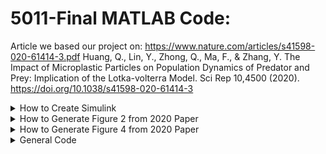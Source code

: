 # 5011-Final MATLAB Code:

Article we based our project on: https://www.nature.com/articles/s41598-020-61414-3.pdf
Huang, Q., Lin, Y., Zhong, Q., Ma, F., & Zhang, Y. The Impact of Microplastic Particles on Population Dynamics of Predator and Prey: Implication of the Lotka-volterra Model. Sci Rep 10,4500 (2020). https://doi.org/10.1038/s41598-020-61414-3

 <details>
 <summary>How to Create Simulink</summary>
  
### How to create Simulink 'FinalModel'

  ![simulink](https://user-images.githubusercontent.com/96194504/146227437-bbc1ba00-6b73-477f-8bbd-7b79e5cda0df.jpg)

* CE - Addblock('simulink/Sources/constant'); 30
* S1 - Addblock('simulink/Sources/constant'); 0.042
* S2 - Addblock('simulink/Sources/constant'); 0.039
* g1 - Addblock('simulink/Sources/constant'); 1.2
* g2 - Addblock('simulink/Sources/constant'); 1.3
* r10 - Addblock('simulink/Sources/constant'); 4.1
* r20 - Addblock('simulink/Sources/constant'); 4.0
* d1 - Addblock('simulink/Sources/constant'); 0.1
* d2 - Addblock('simulink/Sources/constant'); 0.002
* d3 - Addblock('simulink/Sources/constant'); 0.002
* k1xCE - Addblock('simulink/Math Operations/product')
* k2xCE - Addblock('simulink/Math Operations/product')
* equ1 - Addblock('simulink/Math Operations/product')
* equ2 - Addblock('simulink/Math Operations/product')
* C1 - Addblock('simulink/Continuous/integrator'); C1(0)=0
* C2 - Addblock('simulink/Continuous/integrator'); C2(0)=0
* x1 - Addblock('simulink/Continuous/integrator'); x1(0)=100
* x2 - Addblock('simulink/Continuous/integrator'); x2(0)=10
* k - Addblock('simulink/Math Operations/gain'); 2
* a1 - Addblock('simulink/Math Operations/gain'); 0.052
* a2 - Addblock('simulink/Math Operations/gain'); 0.052
* r11 - Addblock('simulink/Math Operations/gain'); r11
* r21 - Addblock('simulink/Math Operations/gain'); r21
* All subtraction blocks- Addblock('simulink/Math Operations/subtract')
* Prey - Addblock('simulink/Ports & Subsystems/out1')
* Predator - Addblock('simulink/Ports & Subsystems/out1')
 </details>
 
  <details>
 <summary>How to Generate Figure 2 from 2020 Paper</summary>
 
### How to Generate Figure 2 from 2020 Paper

 * Figure 2a.1 and 2a.2 - Run sim('FinalModel') with r11=0, r21=0
![2 1](https://user-images.githubusercontent.com/96194504/146249654-aaf06bfc-6547-464d-b0cf-695f5ccf1fcd.jpg)
![2 2](https://user-images.githubusercontent.com/96194504/146249657-782296f4-60f9-4c8d-a16d-93f19f12e29b.jpg)

* Figure 2b.1 and 2b.2 - Run sim('FinalModel') with r11=0.1, r21=0.1
![2b 1](https://user-images.githubusercontent.com/96194504/146249691-ebed31a2-9c81-425c-84e4-2311efe20f90.jpg)
![2b 2](https://user-images.githubusercontent.com/96194504/146249692-70c6efb8-b17a-44bf-b9da-cb4ecc00cdac.jpg)

* Figure 2b.3 and 2b.4 - Run sim('FinalModel') with r11=1.0, r21=1.0
![2b 3](https://user-images.githubusercontent.com/96194504/146250177-02655a75-3372-47d1-88cc-ce7642911b4a.jpg)
![2b 4](https://user-images.githubusercontent.com/96194504/146250182-a73c9fb0-8459-454f-9f92-0830fb1563e7.jpg)
 
* Figure 2b.5 and 2b.6 - Run sim('FinalModel') with r11=10.0, r21=10.0
![2b 5](https://user-images.githubusercontent.com/96194504/146250212-4339d8d0-d5d0-4dba-a24b-8ffc3734f409.jpg)
![2b 6](https://user-images.githubusercontent.com/96194504/146250215-53a654f3-23c3-4bcc-a96c-58756fae3437.jpg)

* Figure 2c.1 and 2c.2 - Run sim('FinalModel') with r11=0.01, r21=0.1
![2c 1](https://user-images.githubusercontent.com/96194504/146250239-229c9f59-c604-4fb2-8fd0-9daeb994b424.jpg)
![2c 2](https://user-images.githubusercontent.com/96194504/146250243-6ce9b45c-b882-4e4d-af18-69c82538837f.jpg)

* Figure 2c.3 and 2c.4 - Run sim('FinalModel') with r11=1.0, r21=10.0 
![2c 3](https://user-images.githubusercontent.com/96194504/146250270-55286f8d-a4f3-4293-9aab-537fa7c675a9.jpg)
![2c 4](https://user-images.githubusercontent.com/96194504/146250273-1d4acb43-f07d-4bbd-9069-1851d9ecc235.jpg)

* Figure 2d.1 and 2d.2 - Run sim('FinalModel') with r11=1.0, r21=0.1 
![2d 1](https://user-images.githubusercontent.com/96194504/146250340-6768e2fd-7956-4249-a731-09f934c57862.jpg)
![2d 2](https://user-images.githubusercontent.com/96194504/146250342-d1bb4f5f-d412-4f43-8be0-5b369154c1ec.jpg)

* Figure 2d.3 and 2d.4 - Run sim('FinalModel') with r11=5.0, r21=0.5 
![2d 3](https://user-images.githubusercontent.com/96194504/146250366-5abd9800-cf83-4aa8-82c6-1c296ca726b8.jpg)
![2d 4](https://user-images.githubusercontent.com/96194504/146250370-b6199603-043d-486f-a9b2-65c96179b9fc.jpg)

* Figure 2d.5 and 2d.6 - Run sim('FinalModel') with r11=10.0, r21=1.0 
![2d 5](https://user-images.githubusercontent.com/96194504/146250398-92e65655-09cf-4903-8f94-5a8c898b6450.jpg)
![2d 6](https://user-images.githubusercontent.com/96194504/146250401-7740c5bf-960c-4c80-bb1d-71c5320164ba.jpg)

</details>

  <details>
 <summary>How to Generate Figure 4 from 2020 Paper</summary>
 
### How to Generate Figure 4 from 2020 Paper

* Figure 4a.1 and 4a.2 - Run sim('FinalModel') with r11=10.0, r21=1.0; then r11=10.0, 21=10.0
 
![4a 1](https://user-images.githubusercontent.com/96194504/146251694-a5803664-8914-44b5-b37c-3014003c2f37.jpg)
![4a 2](https://user-images.githubusercontent.com/96194504/146251695-73d82da9-cee4-458a-9fe8-4cf2fb9d50ff.jpg)

* Figure 4b.1 and 4b.2 - Run sim('FinalModel') with r11=5.0, r21=0.5 and r11=5.0, r21=5.0; then r11=10.0, r21=1.0 and r11=10.0, r21=10.0. Plot Prey output only
 
![4b 1](https://user-images.githubusercontent.com/96194504/146251713-6176537e-6755-4d9c-8f05-72fd3046c4e1.jpg)
![4b 2](https://user-images.githubusercontent.com/96194504/146251717-be1a8c37-f073-479d-9e17-aa81c518e4d4.jpg)

* Figure 4c.1 and 4c.2 - Run sim('FinalModel') with r11=5.0, r21=0.5 and r11=5.0, r21=5.0; then r11=10.0, r21=1.0 and r11=10.0, r21=10.0. Plot Predator output only
 
![4c 1](https://user-images.githubusercontent.com/96194504/146251740-dcebef26-de93-45d4-ad34-e2f1ab622329.jpg)
![4c 2](https://user-images.githubusercontent.com/96194504/146251742-95c1515f-4eb3-446c-9a20-c8cac09238e5.jpg)

* Figure 4d.1 - Run sim('FinalModel') with r11=0, r21=0; then r11=0.1, r21=0.1; then r11=1.0, r21=0.1. Plot Prey output only
 
![4d 1](https://user-images.githubusercontent.com/96194504/146251765-7ff73db6-7463-4c97-a5de-c39135f0d3b6.jpg)

* Figure 4d.2 - Run sim('FinalModel') with r11=0, r21=0; then r11=0.1, r21=0.1; then r11=1.0, r21=0.1. Plot Predator output only
 
![4d 2](https://user-images.githubusercontent.com/96194504/146251780-3475ca6d-77af-4bc1-8f48-f39399f9e88d.jpg)

* Figure 4e.1 - Run sim('FinalModel') with r11=1.0, r21=10.0. Plot Prey output only
 
![4e 1](https://user-images.githubusercontent.com/96194504/146251795-9106dac0-1ad2-4cb8-a2b4-883bf6be2ff8.jpg)

* Figure 4e.2 - Run sim('FinalModel') with r11=1.0, r21=10.0. Plot Predator output only

![4e 2](https://user-images.githubusercontent.com/96194504/146251800-7aa5c4e3-ac5f-4b29-aab8-24eb088da01f.jpg)
</details>
 
 <details>
 <summary>General Code</summary>
  
### General Code
* sim('FinalModel'); runs 'FinalModel' simulink and exports output to Matlab workspace as 'ans'
* plot(ans.yout{1}.Values,'Linewidth',2); Plots Prey outputs vs time
* plot(ans.yout{2}.Values,'Linewidth',2); Plots Predator outputs vs time
* plot(ans.yout{1}.Values.Data,ans.yout{2}.Values.Data,'Linewidth',2); Plots Prey outputs vs Predator Outputs [Phase Portrait]
 
   <details>
    Also used 
    * Title
    * xlabel
    * ylabel
    * legend
    * pbaspect
    * hold on
    * hold off
    * Clear all
  
  
# 
